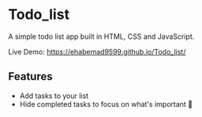 # Todo_list
A simple todo list app built in HTML, CSS and JavaScript.



Live Demo: https://ehabemad9599.github.io/Todo_list/


## Features
- Add tasks to your list
- Hide completed tasks to focus on what's important 🧐

